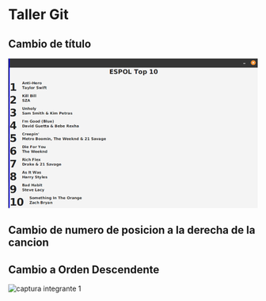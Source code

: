 # Taller Git

## Cambio de título

![captura titulo](captura-titulo.png)

## Cambio de numero de posicion a la derecha de la cancion

## Cambio a Orden Descendente

![captura integrante 1](evidenciaTalle02.png)
